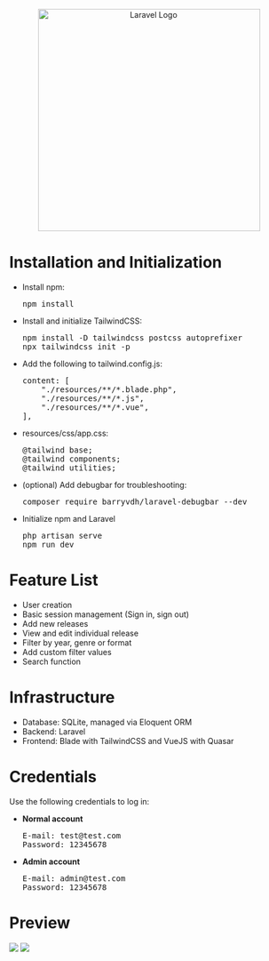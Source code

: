 <p align="center"><a href="https://laravel.com" target="_blank"><img src="https://raw.githubusercontent.com/laravel/art/master/logo-lockup/5%20SVG/2%20CMYK/1%20Full%20Color/laravel-logolockup-cmyk-red.svg" width="400" alt="Laravel Logo"></a></p>

<h1>Installation and Initialization</h1>

<ul>
    <li>Install npm:</li>
    <pre>npm install</pre>
    <li>Install and initialize TailwindCSS:</li>
    <pre>npm install -D tailwindcss postcss autoprefixer
npx tailwindcss init -p</pre>
    <li>Add the following to tailwind.config.js:</li>
      <pre>content: [
    "./resources/**/*.blade.php",
    "./resources/**/*.js",
    "./resources/**/*.vue",
],</pre>
    <li>resources/css/app.css:</li>
    <pre>@tailwind base;
@tailwind components;
@tailwind utilities;</pre>
    <li>(optional) Add debugbar for troubleshooting:</li>
    <pre>composer require barryvdh/laravel-debugbar --dev</pre>
    <li>Initialize npm and Laravel</li>
    <pre>php artisan serve
npm run dev</pre>
</ul>

<h1>Feature List</h1>
<ul>
    <li>User creation</li>
    <li>Basic session management (Sign in, sign out)</li>
    <li>Add new releases 
    <li>View and edit individual release</li>
    <li>Filter by year, genre or format</li>
    <li>Add custom filter values</li>
    <li>Search function</li>
</ul>

<h1>Infrastructure</h1>
<ul>
    <li>Database: SQLite, managed via Eloquent ORM</li>
    <li>Backend: Laravel</li>
    <li>Frontend: Blade with TailwindCSS and VueJS with Quasar</li>
</ul>

<h1>Credentials</h1>
<p>Use the following credentials to log in:</p>
<ul>
<li><b>Normal account</b></li>
<pre>E-mail: test@test.com
Password: 12345678</pre>
<li><b>Admin account</b></li>
<pre>E-mail: admin@test.com
Password: 12345678</pre>
</ul>

<h1>Preview</h1>
<img src="https://i.imgur.com/qXFSeck.png">
<img src="https://i.imgur.com/XnZMspN.png">
